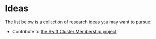 # Ideas

The list below is a collection of research ideas you may want to pursue:

* Contribute to [the Swift Cluster Membership project](../software/developer/swift/swift-on-server/swift-cluster-membership.md)
